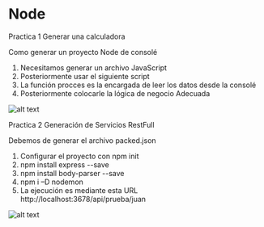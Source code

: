 # Node
Practica 1 Generar una calculadora

Como generar un proyecto Node de consolé
1.	Necesitamos generar un archivo JavaScript
2.	Posteriormente usar el siguiente script
3.	La función procces es la encargada de leer los datos desde la consolé
4.	Posteriormente colocarle la lógica de negocio Adecuada

![alt text](https://github.com/aaronjazhiel/Node/blob/master/imagenes/codigoNode.png)

Practica 2 Generación de Servicios RestFull

Debemos de generar el archivo packed.json 
1.	Configurar el proyecto con npm init 
2.  npm install express --save
3.	npm install body-parser --save
4.	npm i –D nodemon
5.  La ejecución es mediante esta URL http://localhost:3678/api/prueba/juan

![alt text](https://github.com/aaronjazhiel/Node/blob/master/imagenes/Ejecucion.PNG)
